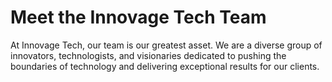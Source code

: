 # Meet the Innovage Tech Team
At Innovage Tech, our team is our greatest asset. We are a diverse group of innovators, technologists, and visionaries dedicated to pushing the boundaries of technology and delivering exceptional results for our clients.
